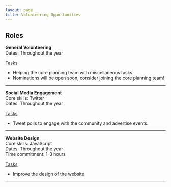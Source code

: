 ```yaml
---
layout: page
title: Volunteering Opportunities
---
```


## Roles

**General Volunteering** <br>
Dates: Throughout the year <br>

<ins>Tasks</ins>
* Helping the core planning team with miscellaneous tasks 
* Nominations will be open soon, consider joining the core planning team! 

---

**Social Media Engagement** <br>
Core skills: Twitter <br>
Dates: Throughout the year <br>

<ins>Tasks</ins>
<!-- * Tweet announcements on a schedule before and during the OHBM. <br> -->
* Tweet polls to engage with the community and advertise events. <br>

---

**Website Design** <br>
Core skills: JavaScript <br>
Dates: Throughout the year <br>
Time commitment: 1-3 hours <br>

<ins>Tasks</ins>

* Improve the design of the website 

---

<!-- ---

**Panel Session Managers** <br>
Core skills: crowdcast, manage the chat and keep an eye on code of conduct <br>
Dates: 20/06 - 23/06 <br>
Time commitment: 1-3 hours  <br>

<ins>Tasks</ins>

Panel sessions: live + rebroadcast recording <br>
* Monitor the chat for code of conduct and questions (chat will come in through sparkle and crowdcast independently): repeat these questions to the moderator at the end of the panel discussion if time permits. <br>

---

**Emergent Session Managers** <br>
Core skills: crowdcast, keep an eye on code of conduct, website skills <br>
Dates: 20/06 - 23/06 <br>
Time commitment: 1-3 hours <br>

<ins>Tasks</ins>

Emergent sessions: live sessions, booked “on the fly” <br>
* Monitor the emergent session requests that come in during the meeting.  <br>
* Reserve a time for them and start the meeting at their specified time. <br>
* Make sure they conclude their meeting at their specified time. <br>
* Coordinate with the website volunteer so that the emergent sessions appear on the website schedule. <br>
* Coordinate with the social media engagement volunteer so that the emergent session gets tweeted. <br>

Note: Submitted emergent requests will be briefly reviewed by the OSR team for appropriate content, and details communicated regarding how to book a slot in our schedule. <br>

**Social Media Content Development** <br>
Core skills: Twitter <br>
Dates: Now - 20/06 <br>

<ins>Tasks</ins>
* Create OSR content to tweet before the conference. 
* Advertise OSR until OHBM.  -->

